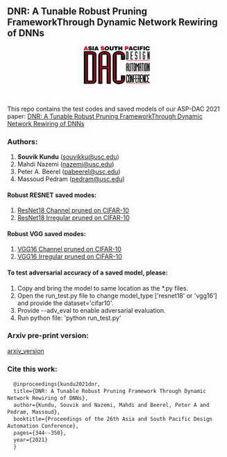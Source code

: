 
## DNR: A Tunable Robust Pruning FrameworkThrough Dynamic Network Rewiring of DNNs

<p align="center"><img width="30%" src="/images/ASP_DAC_logo.png"></p><br/> 

This repo contains the test codes and saved models of our ASP-DAC 2021 paper: [DNR: A Tunable Robust Pruning FrameworkThrough Dynamic Network Rewiring of DNNs](https://dl.acm.org/doi/10.1145/3394885.3431542)

### Authors:
1. **Souvik Kundu** (souvikku@usc.edu)
2. Mahdi Nazemi (nazemi@usc.edu)
3. Peter A. Beerel (pabeerel@usc.edu)
4. Massoud Pedram (pedram@usc.edu)

#### Robust RESNET saved modes:
1. [ResNet18 Channel pruned on CIFAR-10](https://drive.google.com/file/d/10XndY4udQ6q9eBvnzDtT3NiT2vByItlu/view?usp=sharing)
2. [ResNet18 Irregular pruned on CIFAR-10](https://drive.google.com/file/d/1iqMLZveuFXSgrQa-JtlfOui2ElX1936w/view?usp=sharing)
#### Robust VGG saved modes:
1. [VGG16 Channel pruned on CIFAR-10](https://drive.google.com/file/d/108kCTOxpkDB7aJgsH3ZZvN5EG7y701Si/view?usp=sharing)
2. [VGG16 Irregular pruned on CIFAR-10](https://drive.google.com/file/d/1G4wzZNXL3i7LxGKyjhanuMNvclHrFCYs/view?usp=sharing)

#### To test adversarial accuracy of a saved model, please:
1. Copy and bring the model to same location as the *.py files.
2. Open the run_test.py file to change model_type ['resnet18' or 'vgg16'] and provide the dataset='cifar10'.
3. Provide --adv_eval to enable adversarial evaluation.
4. Run python file: 'python run_test.py'

### Arxiv pre-print version: 
[arxiv_version](https://arxiv.org/abs/2011.03083)

### Cite this work:
      @inproceedings{kundu2021dnr,
      title={DNR: A Tunable Robust Pruning Framework Through Dynamic Network Rewiring of DNNs},
      author={Kundu, Souvik and Nazemi, Mahdi and Beerel, Peter A and Pedram, Massoud},
      booktitle={Proceedings of the 26th Asia and South Pacific Design Automation Conference},
      pages={344--350},
      year={2021}
      }
